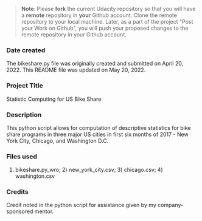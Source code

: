 >**Note**: Please **fork** the current Udacity repository so that you will have a **remote** repository in **your** Github account. Clone the remote repository to your local machine. Later, as a part of the project "Post your Work on Github", you will push your proposed changes to the remote repository in your Github account.

### Date created
The bikeshare.py file was originally created and submitted on April 20, 2022. This README file was updated on May 20, 2022.

### Project Title
Statistic Computing for US Bike Share

### Description
This python script allows for computation of descriptive statistics for bike share programs in three major US cities in first six months of 2017 - New York City, Chicago, and Washington D.C.

### Files used
1) bikeshare.py_wro; 2) new_york_city.csv; 3) chicago.csv; 4) washington.csv

### Credits
Credit noted in the python script for assistance given by my company-sponsored mentor.

